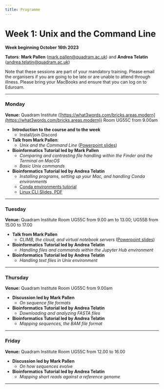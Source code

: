 ```yaml
---
title: Programme
---
```



# Week 1: Unix and the Command Line
**Week beginning October 16th 2023**

**Tutors**: **Mark Pallen** ([mark.pallen@quadram.ac.uk](mailto:mark.pallen@quadram.ac.uk)) and **Andrea Telatin** ([andrea.telatin@quadram.ac.uk](mailto:andrea.telatin))

Note that these sessions are part of your mandatory training. Please email the organisers if you are going to be late or are unable to attend through illness.
Please bring your MacBooks and ensure that you can log on to Eduroam.

***

### Monday
**Venue:** Quadram Institute ([https://what3words.com/bricks.areas.modern](https://what3words.com/bricks.areas.modern)) Room UG55C from 9.00am

- **Introduction to the course and to the week**
	-  Install/join Discord
- **Talk from Mark Pallen**:
  -  _Unix and the Command Line_ ([Powerpoint slides](https://github.com/mmbdtp/mmbdtp.github.io/raw/gh-pages/githubio/2023_course/week_1/2023_Week1_Command_line_Unix.pptx))
- **Bioinformatics Tutorial led by Mark Pallen**
  -  _Comparing and contrasting file handling within the Finder and the Terminal on MacOS_
  -  _Basic Unix commands_
- **Bioinformatics Tutorial  led by Andrea Telatin**
  -  _Installing programs, setting up your Mac, and handling Conda environments_
    -  [Conda environments tutorial](https://telatin.github.io/microbiome-bioinformatics/Install-Miniconda/)  
    -  [Linux CLI Slides, PDF](https://github.com/telatin/learn_bash/releases/download/2022/telatin-unix.pdf)

***

### Tuesday

**Venue:** Quadram Institute Room UG55C from 9.00 am to 13.00; UG55B from 15.00 to 17.00
- **Talk from Mark Pallen**
  -  _CLIMB, the cloud, and virtual notebook servers_ ([Powerpoint slides](https://github.com/mmbdtp/mmbdtp.github.io/raw/gh-pages/githubio/2023_course/week_1/2023_Week1_CLIMB_cloud_notebooks.pptx))
- **Bioinformatics Tutorial led by Andrea Telatin**
  -  _Handling files and commands within the Jupyter Hub environment_
- **Bioinformatics Tutorial led by Andrea Telatin**
  -  _Handling text files in Unix environment_

***

### Thursday 
**Venue:** Quadram Institute Room UG55C from 9.00am
- **Discussion led by Mark Pallen**
  -  _On sequence file formats_
- **Bioinformatics Tutorial led by Andrea Telatin**
  -  _Downloading and analyzing FASTA files_
- **Bioinformatics Tutorial led by Andrea Telatin**
  -  _Mapping sequences, the BAM file format_

***

### Friday
**Venue:** Quadram Institute Room UG55C from 12.00 to 16.00
- **Discussion led by Mark Pallen**
  -  _On how sequences evolve_
- **Bioinformatics Tutorial led by Andrea Telatin**
  -  _Mapping short reads against a reference genome_

***

